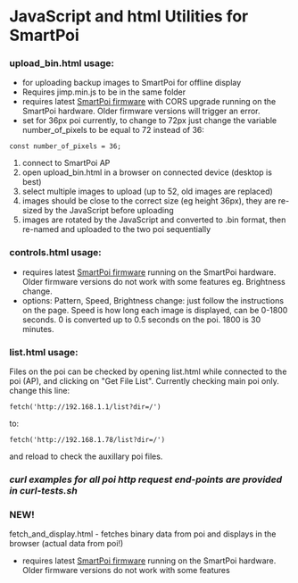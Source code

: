 # JavaScript and html Utilities for SmartPoi 

### upload_bin.html usage: 
- for uploading backup images to SmartPoi for offline display
- Requires jimp.min.js to be in the same folder
- requires latest [SmartPoi firmware](https://github.com/tomjuggler/SmartPoi-Firmware) with CORS upgrade running on the SmartPoi hardware. Older firmware versions will trigger an error. 
- set for 36px poi currently, to change to 72px just change the variable number_of_pixels to be equal to 72 instead of 36: 
```
const number_of_pixels = 36;
```

1. connect to SmartPoi AP
2. open upload_bin.html in a browser on connected device (desktop is best)
3. select multiple images to upload (up to 52, old images are replaced) 
4. images should be close to the correct size (eg height 36px), they are re-sized by the JavaScript before uploading
5. images are rotated by the JavaScript and converted to .bin format, then re-named and uploaded to the two poi sequentially

### controls.html usage: 
- requires latest [SmartPoi firmware](https://github.com/tomjuggler/SmartPoi-Firmware) running on the SmartPoi hardware. Older firmware versions do not work with some features eg. Brightness change.
- options: Pattern, Speed, Brightness change: just follow the instructions on the page. Speed is how long each image is displayed, can be 0-1800 seconds. 0 is converted up to 0.5 seconds on the poi. 1800 is 30 minutes. 

### list.html usage: 
Files on the poi can be checked by opening list.html while connected to the poi (AP), and clicking on "Get File List". Currently checking main poi only. change this line: 
```
fetch('http://192.168.1.1/list?dir=/')
```
to: 
```
fetch('http://192.168.1.78/list?dir=/')
```
and reload to check the auxillary poi files. 

### *curl examples for all poi http request end-points are provided in curl-tests.sh*

### NEW! 
fetch_and_display.html - fetches binary data from poi and displays in the browser (actual data from poi!)
- requires latest [SmartPoi firmware](https://github.com/tomjuggler/SmartPoi-Firmware) running on the SmartPoi hardware. Older firmware versions do not work with some features
